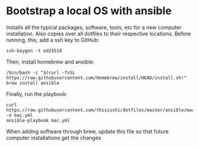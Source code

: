 # Bootstrap a local OS with ansible

Installs all the typical packages, software, tools, etc for a new computer
installation. Also copies over all dotfiles to their respective locations.
Before running, this, add a ssh key to GitHub:

```
ssh-keygen -t ed25519
```

Then, install homebrew and ansible:

```
/bin/bash -c "$(curl -fsSL https://raw.githubusercontent.com/Homebrew/install/HEAD/install.sh)"
brew install ansible
```

Finally, run the playbook:

```
curl https://raw.githubusercontent.com/thisisshi/dotfiles/master/ansible/mac.yml -o mac.yml
ansible-playbook mac.yml
```

When adding software through brew, update this file so that future computer
installations get the changes
